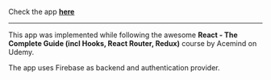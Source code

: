 Check the app [**here**](https://burger-builder-115.web.app/)

---

This app was implemented while following the awesome **React - The Complete Guide (incl Hooks, React Router, Redux)** course by Acemind on Udemy.

The app uses Firebase as backend and authentication provider.

